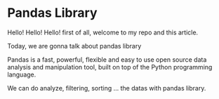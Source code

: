 # Pandas Library 
Hello! Hello! Hello! first of all, welcome to my repo and this article.

Today, we are gonna talk about pandas library

Pandas is a fast, powerful, flexible and easy to use open source data analysis and manipulation tool,
built on top of the Python programming language.

We can do analyze, filtering, sorting ... the datas with pandas library.
